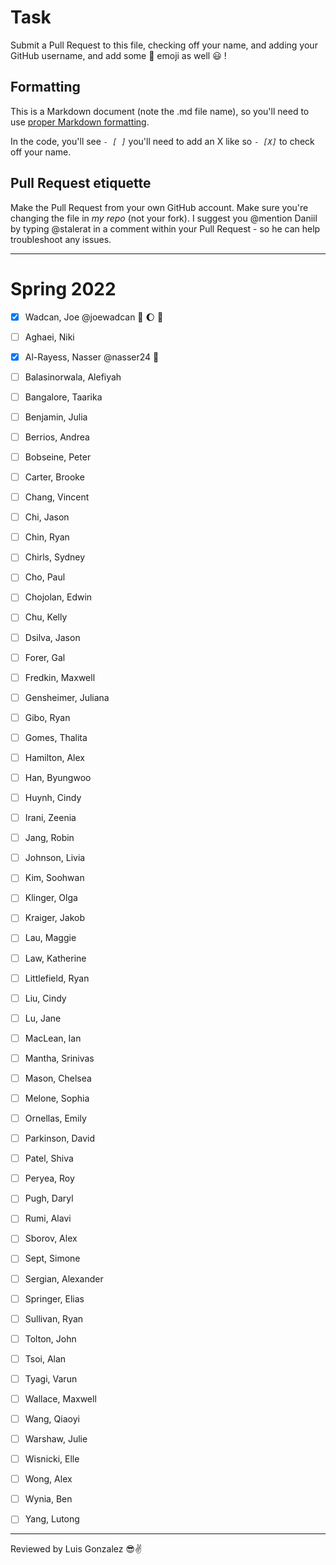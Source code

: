 # Task
Submit a Pull Request to this file, checking off your name, and adding your GitHub username, and add some :rocket: emoji as well :smiley: ! 

## Formatting
This is a Markdown document (note the .md file name), so you'll need to use [proper Markdown formatting](https://help.github.com/articles/basic-writing-and-formatting-syntax/#task-lists). 

In the code, you'll see *`- [ ]`* you'll need to add an X like so *`- [X]`* to check off your name.

## Pull Request etiquette
Make the Pull Request from your own GitHub account. Make sure you're changing the file in _my repo_ (not your fork). I suggest you @mention Daniil by typing @stalerat in a comment within your Pull Request - so he can help troubleshoot any issues.  

------------

# Spring 2022

- [x] Wadcan, Joe @joewadcan 🚀 🌔 🌙

- [ ] Aghaei, Niki

- [x] Al-Rayess, Nasser @nasser24 🌯

- [ ] Balasinorwala, Alefiyah

- [ ] Bangalore, Taarika

- [ ] Benjamin, Julia

- [ ] Berrios, Andrea

- [ ] Bobseine, Peter

- [ ] Carter, Brooke

- [ ] Chang, Vincent

- [ ] Chi, Jason

- [ ] Chin, Ryan

- [ ] Chirls, Sydney

- [ ] Cho, Paul

- [ ] Chojolan, Edwin

- [ ] Chu, Kelly

- [ ] Dsilva, Jason

- [ ] Forer, Gal

- [ ] Fredkin, Maxwell

- [ ] Gensheimer, Juliana

- [ ] Gibo, Ryan

- [ ] Gomes, Thalita

- [ ] Hamilton, Alex

- [ ] Han, Byungwoo

- [ ] Huynh, Cindy

- [ ] Irani, Zeenia

- [ ] Jang, Robin

- [ ] Johnson, Livia

- [ ] Kim, Soohwan

- [ ] Klinger, Olga

- [ ] Kraiger, Jakob

- [ ] Lau, Maggie

- [ ] Law, Katherine

- [ ] Littlefield, Ryan

- [ ] Liu, Cindy

- [ ] Lu, Jane

- [ ] MacLean, Ian

- [ ] Mantha, Srinivas

- [ ] Mason, Chelsea

- [ ] Melone, Sophia

- [ ] Ornellas, Emily

- [ ] Parkinson, David

- [ ] Patel, Shiva

- [ ] Peryea, Roy

- [ ] Pugh, Daryl

- [ ] Rumi, Alavi

- [ ] Sborov, Alex

- [ ] Sept, Simone

- [ ] Sergian, Alexander

- [ ] Springer, Elias

- [ ] Sullivan, Ryan

- [ ] Tolton, John

- [ ] Tsoi, Alan

- [ ] Tyagi, Varun

- [ ] Wallace, Maxwell

- [ ] Wang, Qiaoyi

- [ ] Warshaw, Julie

- [ ] Wisnicki, Elle

- [ ] Wong, Alex

- [ ] Wynia, Ben

- [ ] Yang, Lutong

-----------------

Reviewed by Luis Gonzalez 😎✌️ 
